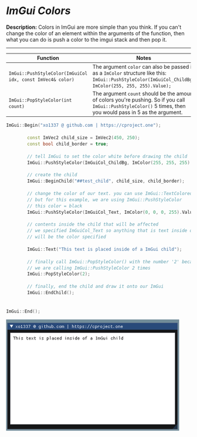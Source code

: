 # _ImGui Colors_

**Description:**
Colors in ImGui are more simple than you think. If you can't change the color of an element within the arguments of the function, 
then what you can do is push a color to the imgui stack and then pop it.
***


|Function|Notes|
|--------|-----|
|`ImGui::PushStyleColor(ImGuiCol idx, const ImVec4& color)`|The argument `color` can also be passed in as a `ImColor` structure like this: `ImGui::PushStyleColor(ImGuiCol_ChildBg, ImColor(255, 255, 255).Value);`|
|`ImGui::PopStyleColor(int count)`|The argument `count` should be the amount of colors you're pushing. So if you call `ImGui::PushStyleColor()` 5 times, then you would pass in 5 as the argument.|

```cpp
ImGui::Begin("xo1337 @ github.com | https://cproject.one");

        const ImVec2 child_size = ImVec2(450, 250);
        const bool child_border = true;

        // tell ImGui to set the color white before drawing the child
        ImGui::PushStyleColor(ImGuiCol_ChildBg, ImColor(255, 255, 255).Value);

        // create the child
        ImGui::BeginChild("##test_child", child_size, child_border);

        // change the color of our text. you can use ImGui::TextColored
        // but for this example, we are using ImGui::PushStyleColor
        // this color = black
        ImGui::PushStyleColor(ImGuiCol_Text, ImColor(0, 0, 0, 255).Value);

        // contents inside the child that will be affected
        // we specified ImGuiCol_Text so anything that is text inside of our child
        // will be the color specified
            
        ImGui::Text("This text is placed inside of a ImGui child");

        // finally call ImGui::PopStyleColor() with the number '2' because
        // we are calling ImGui::PushStyleColor 2 times
        ImGui::PopStyleColor(2);

        // finally, end the child and draw it onto our ImGui
        ImGui::EndChild();
        

ImGui::End();
```

![ImGuiChild](img/imgui_colors_1.png)
